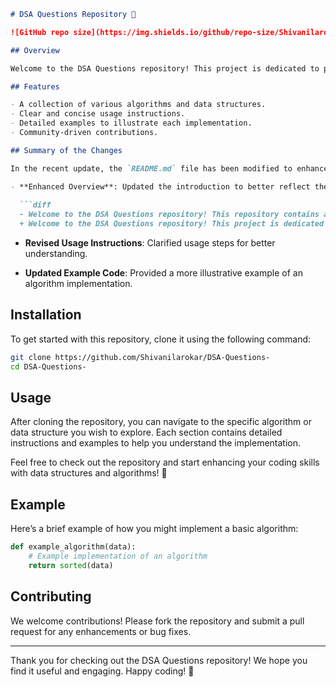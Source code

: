 ```markdown
# DSA Questions Repository 🚀

![GitHub repo size](https://img.shields.io/github/repo-size/Shivanilarokar/DSA-Questions-) ![GitHub contributors](https://img.shields.io/github/contributors/Shivanilarokar/DSA-Questions-) ![GitHub stars](https://img.shields.io/github/stars/Shivanilarokar/DSA-Questions?style=social) [![GitHub issues](https://img.shields.io/github/issues/Shivanilarokar/DSA-Questions-)](https://github.com/Shivanilarokar/DSA-Questions-/issues) [![GitHub forks](https://img.shields.io/github/forks/Shivanilarokar/DSA-Questions-)](https://github.com/Shivanilarokar/DSA-Questions-/network)

## Overview

Welcome to the DSA Questions repository! This project is dedicated to providing a comprehensive collection of Data Structures and Algorithms (DSA) problems and their solutions. Whether you are a beginner or an experienced developer, this repository will help you enhance your coding skills.

## Features

- A collection of various algorithms and data structures.
- Clear and concise usage instructions.
- Detailed examples to illustrate each implementation.
- Community-driven contributions.

## Summary of the Changes

In the recent update, the `README.md` file has been modified to enhance clarity and provide better guidance for users. The key changes include:

- **Enhanced Overview**: Updated the introduction to better reflect the purpose of the repository.
  
  ```diff
  - Welcome to the DSA Questions repository! This repository contains a collection of data structures and algorithms designed to help you master coding interviews and improve your problem-solving skills.
  + Welcome to the DSA Questions repository! This project is dedicated to providing a comprehensive collection of Data Structures and Algorithms (DSA) problems and their solutions. Whether you are a beginner or an experienced developer, this repository will help you enhance your coding skills.
  ```

- **Revised Usage Instructions**: Clarified usage steps for better understanding.

- **Updated Example Code**: Provided a more illustrative example of an algorithm implementation.

## Installation

To get started with this repository, clone it using the following command:

```bash
git clone https://github.com/Shivanilarokar/DSA-Questions-
cd DSA-Questions-
```

## Usage

After cloning the repository, you can navigate to the specific algorithm or data structure you wish to explore. Each section contains detailed instructions and examples to help you understand the implementation.

Feel free to check out the repository and start enhancing your coding skills with data structures and algorithms! 🚀

## Example

Here’s a brief example of how you might implement a basic algorithm:

```python
def example_algorithm(data):
    # Example implementation of an algorithm
    return sorted(data)
```

## Contributing

We welcome contributions! Please fork the repository and submit a pull request for any enhancements or bug fixes.

---

Thank you for checking out the DSA Questions repository! We hope you find it useful and engaging. Happy coding! 🎉
```